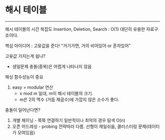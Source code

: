 # 해시 테이블
---
해시 테이블의 시간 복잡도
Insertion, Deletion, Search : O(1)
대단히 유용한 자료구조이다.

핵심 아이디어 : 고윳값을 준다!
"거기가면, 거의 비어있어 or 혼자있어"

고윳값 가지는게 쉽나?
- 생일문제
    충돌(중복)은 어렵게 나타나지 않음

해싱 함수성능이 중요
1. easy = modular 연산
    - x mod m 일대, m이 해시 테이블의 크기.
    - m은 2의 멱수 (거듭 제곱수)에 가깝지 않은 소수가 좋다.

충돌이 일어난다면?
1. 개별 체이닝 - 쭉쭉 연결하기 일반적이나 최악의 경우 탐색 O(n)
2. 오픈 어드레싱 - probing 전략따라 다름. 선형이 제일쉬움, 클러스터링 문제(데이터가 모여있음)
